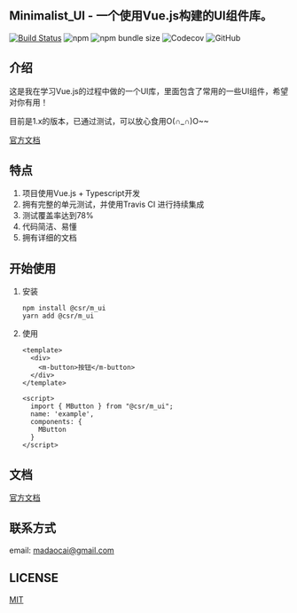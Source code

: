 ## Minimalist_UI - 一个使用Vue.js构建的UI组件库。
[![Build Status](https://travis-ci.com/GreedyWhale/Minimalist_UI.svg?branch=master)](https://travis-ci.com/GreedyWhale/Minimalist_UI) ![npm](https://img.shields.io/npm/v/@csr/m_ui.svg) ![npm bundle size](https://img.shields.io/bundlephobia/minzip/@csr/m_ui.svg) ![Codecov](https://img.shields.io/codecov/c/github/GreedyWhale/Minimalist_UI.svg?token=210d884eb63047a8b0c82525a3c140d3) ![GitHub](https://img.shields.io/github/license/GreedyWhale/Minimalist_UI.svg)

## 介绍
这是我在学习Vue.js的过程中做的一个UI库，里面包含了常用的一些UI组件，希望对你有用！

目前是1.x的版本，已通过测试，可以放心食用O(∩_∩)O~~

[官方文档](https://greedywhale.github.io/Minimalist_UI_Document/)
## 特点
1. 项目使用Vue.js + Typescript开发
2. 拥有完整的单元测试，并使用Travis CI 进行持续集成
3. 测试覆盖率达到78%
4. 代码简洁、易懂
5. 拥有详细的文档

## 开始使用
1. 安装
    ```
    npm install @csr/m_ui
    yarn add @csr/m_ui
    ```
2. 使用
    ```
    <template>
      <div>
        <m-button>按钮</m-button>
      </div>
    </template>

    <script>
      import { MButton } from "@csr/m_ui";
      name: 'example',
      components: {
        MButton
      }
    </script>
    ```

## 文档
[官方文档](https://greedywhale.github.io/Minimalist_UI_Document/)
## 联系方式
email: madaocai@gmail.com

## LICENSE
[MIT](https://github.com/GreedyWhale/Minimalist_UI/blob/master/LICENSE)

